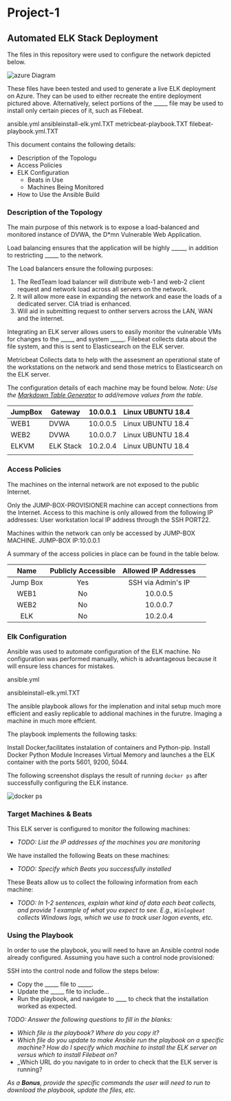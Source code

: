 # Project-1
## Automated ELK Stack Deployment

The files in this repository were used to configure the network depicted below.


![azure Diagram](https://user-images.githubusercontent.com/97639303/177405772-d17cc354-5f98-43e9-a88e-8f71d202b874.jpg)

These files have been tested and used to generate a live ELK deployment on Azure. They can be used to either recreate the entire deployment pictured above. Alternatively, select portions of the _____ file may be used to install only certain pieces of it, such as Filebeat.

 ansible.yml
ansibleinstall-elk.yml.TXT
metricbeat-playbook.TXT
filebeat-playbook.yml.TXT

This document contains the following details:
- Description of the Topologu
- Access Policies
- ELK Configuration
  - Beats in Use
  - Machines Being Monitored
- How to Use the Ansible Build


### Description of the Topology

The main purpose of this network is to expose a load-balanced and monitored instance of DVWA, the D*mn Vulnerable Web Application.

Load balancing ensures that the application will be highly _____, in addition to restricting _____ to the network.

The Load balancers ensure the following purposes:
1. The RedTeam load balancer will distribute web-1 and web-2 client request and network load across all servers on the network. 
2. It will allow more ease in expanding the network and ease the loads of a dedicated server. CIA triad is enhanced.
3. Will aid in submitting request to onther servers across the LAN, WAN and the internet.

Integrating an ELK server allows users to easily monitor the vulnerable VMs for changes to the _____ and system _____.
Filebeat collects data about the file system, and this is sent to Elasticsearch on the ELK server.

Metricbeat Collects data to help with the assesment an operational state of the workstations on the network and send those metrics to Elasticsearch on the ELK server. 

The configuration details of each machine may be found below.
_Note: Use the [Markdown Table Generator](http://www.tablesgenerator.com/markdown_tables) to add/remove values from the table_.

| JumpBox | Gateway   | 10.0.0.1 | Linux UBUNTU 18.4 |
|---------|-----------|----------|-------------------|
| WEB1    | DVWA      | 10.0.0.5 | Linux UBUNTU 18.4 |
| WEB2    | DVWA      | 10.0.0.7 | Linux UBUNTU 18.4 |
| ELKVM   | ELK Stack | 10.2.0.4 | Linux UBUNTU 18.4 |
|         |           |          |                   |

### Access Policies

The machines on the internal network are not exposed to the public Internet. 

Only the JUMP-BOX-PROVISIONER machine can accept connections from the Internet. Access to this machine is only allowed from the following IP addresses:
User workstation local IP address through the SSH PORT22.

Machines within the network can only be accessed by JUMP-BOX MACHINE.
JUMP-BOX IP:10.0.0.1

A summary of the access policies in place can be found in the table below.

|   Name   | Publicly Accessible | Allowed IP Addresses |   |
|:--------:|:-------------------:|:--------------------:|---|
| Jump Box | Yes                 | SSH via Admin's IP   |   |
| WEB1     | No                  | 10.0.0.5             |   |
| WEB2     | No                  | 10.0.0.7             |   |
| ELK      | No                  | 10.2.0.4             |   |

### Elk Configuration

Ansible was used to automate configuration of the ELK machine. No configuration was performed manually, which is advantageous because it will ensure less chances for mistakes.

ansible.yml

ansibleinstall-elk.yml.TXT

The ansible playbook allows for the implenation and inital setup much more efficient and easliy replicable to addional machines in the furutre. Imaging a machine in much more effcient. 

The playbook implements the following tasks:

Install Docker,facilitates instalation of containers and Python-pip. Install Docker Python Module Increases Virtual Memory and launches a the ELK container with the ports 5601, 9200, 5044.

The following screenshot displays the result of running `docker ps` after successfully configuring the ELK instance.

![docker ps](https://user-images.githubusercontent.com/97639303/177424896-2810fe77-60fa-40b9-a486-9ad46beb3a04.jpg)



### Target Machines & Beats
This ELK server is configured to monitor the following machines:
- _TODO: List the IP addresses of the machines you are monitoring_

We have installed the following Beats on these machines:
- _TODO: Specify which Beats you successfully installed_

These Beats allow us to collect the following information from each machine:
- _TODO: In 1-2 sentences, explain what kind of data each beat collects, and provide 1 example of what you expect to see. E.g., `Winlogbeat` collects Windows logs, which we use to track user logon events, etc._

### Using the Playbook
In order to use the playbook, you will need to have an Ansible control node already configured. Assuming you have such a control node provisioned: 

SSH into the control node and follow the steps below:
- Copy the _____ file to _____.
- Update the _____ file to include...
- Run the playbook, and navigate to ____ to check that the installation worked as expected.

_TODO: Answer the following questions to fill in the blanks:_
- _Which file is the playbook? Where do you copy it?_
- _Which file do you update to make Ansible run the playbook on a specific machine? How do I specify which machine to install the ELK server on versus which to install Filebeat on?_
- _Which URL do you navigate to in order to check that the ELK server is running?

_As a **Bonus**, provide the specific commands the user will need to run to download the playbook, update the files, etc._
